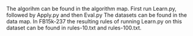 The algorihm can be found in the algorithm map. First run Learn.py, followed by Apply.py and then Eval.py
The datasets can be found in the data map. In FB15k-237 the resulting rules of running Learn.py on this dataset can be found in rules-10.txt and rules-100.txt.
